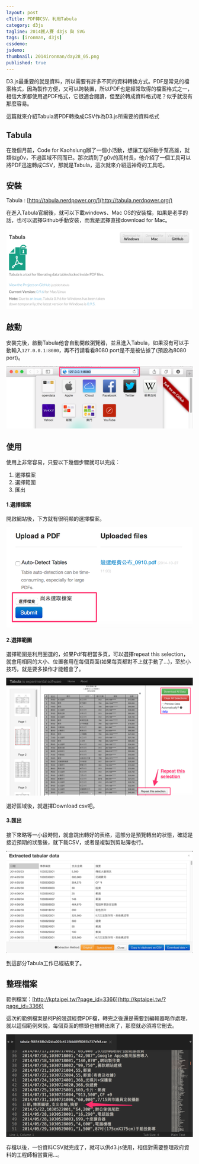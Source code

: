 ```yaml
---
layout: post
cTitle: PDF轉CSV，利用Tabula
category: d3js
tagline: 2014鐵人賽 d3js 與 SVG
tags: [ironman, d3js]
cssdemo: 
jsdemo: 
thumbnail: 2014ironman/day28_05.png
published: true
---
```


D3.js最重要的就是資料，所以需要有許多不同的資料轉換方式。PDF是常見的檔案格式，因為製作方便，又可以跨裝置，所以PDF也是經常取得的檔案格式之一，相信大家都使用過PDF格式，它很適合閱讀，但至於轉成資料格式呢？似乎就沒有那麼容易。

這篇就來介紹Tabula將PDF轉換成CSV作為D3.js所需要的資料格式

<!-- more -->

## Tabula

在幾個月前，Code for Kaohsiung辦了一個小活動，想讓工程師動手幫高雄，就類似g0v，不過區域不同而已。那次請到了g0v的高村長，他介紹了一個工具可以將PDF迅速轉成CSV，那就是Tabula，這次就來介紹這神奇的工具吧。

## 安裝

Tabula : [http://tabula.nerdpower.org/](http://tabula.nerdpower.org/)

在進入Tabula官網後，就可以下載windows、Mac OS的安裝檔，如果是老手的話，也可以選擇Github手動安裝，而我是選擇直接download for Mac。

![](/images/2014ironman/day28_00.png)

## 啟動

安裝完後，啟動Tabula他會自動開啟瀏覽器，並且進入Tabula，如果沒有可以手動輸入`127.0.0.1:8080`，再不行請看看8080 port是不是被佔據了(預設為8080 port)。

![](/images/2014ironman/day28_06.png)

## 使用

使用上非常容易，只要以下幾個步驟就可以完成：

1. 選擇檔案
2. 選擇範圍
3. 匯出

#### 1.選擇檔案

開啟網站後，下方就有很明顯的選擇檔案。

![](/images/2014ironman/day28_01.png)

#### 2.選擇範圍

選擇範圍是利用圈選的，如果Pdf有相當多頁，可以選擇repeat this selection，就會用相同的大小、位置套用在每個頁面(如果每頁都對不上就手動了...)，至於小技巧，就是要多操作才能體會了。

![](/images/2014ironman/day28_02.png)

選好區域後，就選擇Download csv吧。


#### 3.匯出

接下來略等一小段時間，就會跳出轉好的表格，這部分是預覽轉出的狀態，確認是接近預期的狀態後，就下載CSV，或者是複製到剪貼簿也行。

![](/images/2014ironman/day28_03.png)

到這部分Tabula工作已經結束了。

## 整理檔案

範例檔案：[http://kptaipei.tw/?page_id=3366](http://kptaipei.tw/?page_id=3366)

這次的範例檔案是柯P的競選經費PDF檔，轉完之後還是需要到編輯器略作處理，就以這個範例來說，每個頁面的標頭也被轉出來了，那麼就必須將它刪去。

![](/images/2014ironman/day28_05.png)

存檔以後，一份資料CSV就完成了，就可以供d3.js使用，相信對需要整理政府資料的工程師相當實用...。
